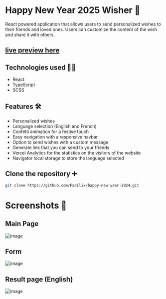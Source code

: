 # Happy New Year 2025 Wisher 🎊
React powered application that allows users to send personalized wishes to their friends and loved ones. Users can customize the content of the wish and share it with others.
## [live preview here](https://happy-new-year-2024-two.vercel.app/)

## Technologies used 👨‍💻
- React
- TypeScript
- SCSS

## Features 🛠️

- Personalized wishes
- Language selection (English and French)
- Confetti animation for a festive touch
- Easy navigation with a responsive navbar
- Option to send wishes with a custom message
- Generate link that you can send to your friends
- Vercel Analytics for the statistics on the visitors of the website
- Navigator local storage to store the language selected

## Clone the repository ➕
```bash
git clone https://github.com/Fadilix/happy-new-year-2024.git
```

# Screenshots 🌊
## Main Page
![image](https://github.com/user-attachments/assets/611c77e2-53e6-45d1-8aa4-c64afbdf61fe)

## Form
![image](https://github.com/user-attachments/assets/c056c6e5-e5c1-4ccf-9884-3672da4d4d3c)

## Result page (English)
![image](https://github.com/user-attachments/assets/ceaab019-ca73-428e-91ba-fbf349d04028)
